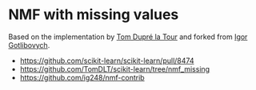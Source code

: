 # NMF with missing values

Based on the implementation by [Tom Dupré la Tour](http://tomdlt.github.io/) and forked from [Igor Gotlibovych](https://github.com/ig248).

- https://github.com/scikit-learn/scikit-learn/pull/8474
- https://github.com/TomDLT/scikit-learn/tree/nmf_missing
- https://github.com/ig248/nmf-contrib